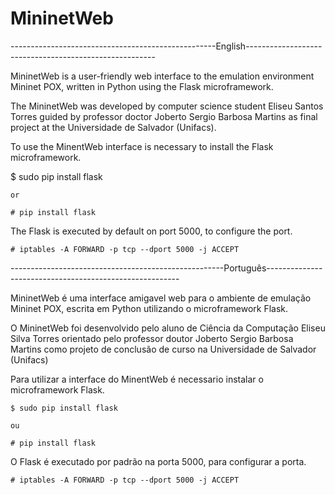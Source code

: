 MininetWeb
==========

---------------------------------------------------English-------------------------------------------------------

MininetWeb is a user-friendly web interface to the emulation environment Mininet POX, written in Python using the
Flask microframework.

The MininetWeb was developed by computer science student Eliseu Santos Torres guided by professor doctor
Joberto Sergio Barbosa Martins as final project at the Universidade de Salvador (Unifacs).


To use the MinentWeb interface is necessary to install the Flask microframework.
  
  $ sudo pip install flask
	
	or
	
	# pip install flask
	
The Flask is executed by default on port 5000, to configure the port.

	# iptables -A FORWARD -p tcp --dport 5000 -j ACCEPT	


-----------------------------------------------------Português--------------------------------------------------------

MininetWeb é uma interface amigavel web para o ambiente de emulação Mininet POX, escrita em Python utilizando o 
microframework Flask.

O MininetWeb foi desenvolvido pelo aluno de Ciência da Computação Eliseu Silva Torres orientado pelo professor doutor
Joberto Sergio Barbosa Martins como projeto de conclusão de curso na  Universidade de Salvador (Unifacs)


Para utilizar a interface do MinentWeb é necessario instalar o microframework Flask.

	$ sudo pip install flask

	ou

	# pip install flask

O Flask é executado por padrão na porta 5000, para configurar a porta.

	# iptables -A FORWARD -p tcp --dport 5000 -j ACCEPT



